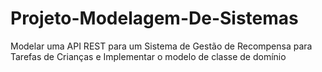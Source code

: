 # Projeto-Modelagem-De-Sistemas
Modelar uma API REST para um Sistema de Gestão de Recompensa para Tarefas de Crianças e Implementar o modelo de classe de domínio
